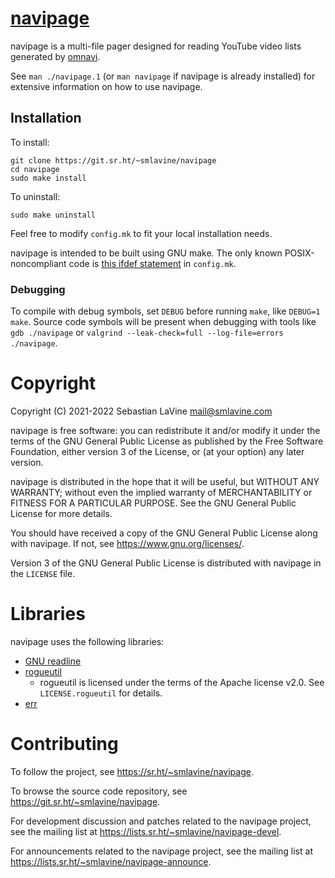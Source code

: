 # [navipage](https://sr.ht/~smlavine/navipage)

navipage is a multi-file pager designed for reading YouTube video lists
generated by [omnavi](https://sr.ht/~smlavine/omnavi).

See ```man ./navipage.1``` (or ```man navipage``` if navipage is already
installed) for extensive information on how to use navipage.

## Installation

To install:
```
git clone https://git.sr.ht/~smlavine/navipage
cd navipage
sudo make install
```

To uninstall:
```
sudo make uninstall
```

Feel free to modify ```config.mk``` to fit your local installation
needs.

navipage is intended to be built using GNU make. The only known
POSIX-noncompliant code is [this ifdef statement][ifdef] in
```config.mk```.

[ifdef]: https://git.sr.ht/~smlavine/navipage/tree/master/item/config.mk#L16

### Debugging

To compile with debug symbols, set ```DEBUG``` before running
```make```, like ```DEBUG=1 make```. Source code symbols will be
present when debugging with tools like ```gdb ./navipage``` or
```valgrind --leak-check=full --log-file=errors ./navipage```.

# Copyright

Copyright (C) 2021-2022 Sebastian LaVine <mail@smlavine.com>

navipage is free software: you can redistribute it and/or modify
it under the terms of the GNU General Public License as published by
the Free Software Foundation, either version 3 of the License, or
(at your option) any later version.

navipage is distributed in the hope that it will be useful,
but WITHOUT ANY WARRANTY; without even the implied warranty of
MERCHANTABILITY or FITNESS FOR A PARTICULAR PURPOSE. See the
GNU General Public License for more details.

You should have received a copy of the GNU General Public License
along with navipage. If not, see <https://www.gnu.org/licenses/>.

Version 3 of the GNU General Public License is distributed with navipage
in the ```LICENSE``` file.

# Libraries

navipage uses the following libraries:
- [GNU readline](https://tiswww.case.edu/php/chet/readline/rltop.html)
- [rogueutil](https://github.com/sakhmatd/rogueutil)
  - rogueutil is licensed under the terms of the Apache license v2.0.
    See ```LICENSE.rogueutil``` for details.
- [err](https://sr.ht/~smlavine/err)

# Contributing

To follow the project, see <https://sr.ht/~smlavine/navipage>.

To browse the source code repository, see
<https://git.sr.ht/~smlavine/navipage>.

For development discussion and patches related to the navipage project,
see the mailing list at <https://lists.sr.ht/~smlavine/navipage-devel>.

For announcements related to the navipage project, see the mailing list
at <https://lists.sr.ht/~smlavine/navipage-announce>.
